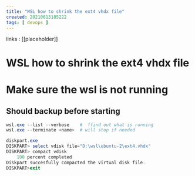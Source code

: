 ```yaml
---
title: "WSL how to shrink the ext4 vhdx file"
created: 20210613185222
tags: [ devops ]
---
```


links
: [[placeholder]]

# WSL how to shrink the ext4 vhdx file

# **Make sure the wsl is not running**

## Should backup before starting

```powershell
wsl.exe --list --verbose  	#  ffind out what is running
wsl.exe --terminate <name>	# will stop if needed
```


```powershell
diskpart.exe
DISKPART> select vdisk file="D:\wsl\ubuntu-2\ext4.vhdx"
DISKPART> compact vdisk
	100 percent completed
Diskpart succesfully compacted the virtual disk file.
DISKPART>exit
```
